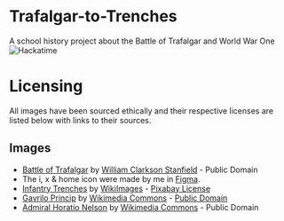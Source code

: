 <!--
# sv

Everything you need to build a Svelte project, powered by [`sv`](https://github.com/sveltejs/cli).

## Creating a project

If you're seeing this, you've probably already done this step. Congrats!

```bash
# create a new project in the current directory
npx sv create

# create a new project in my-app
npx sv create my-app
```

## Developing

Once you've created a project and installed dependencies with `npm install` (or `pnpm install` or `yarn`), start a development server:

```bash
npm run dev

# or start the server and open the app in a new browser tab
npm run dev -- --open
```

## Building

To create a production version of your app:

```bash
npm run build
```

You can preview the production build with `npm run preview`.

> To deploy your app, you may need to install an [adapter](https://svelte.dev/docs/kit/adapters) for your target environment.
-->
# Trafalgar-to-Trenches
A school history project about the Battle of Trafalgar and World War One
![Hackatime](https://hackatime-badge.hackclub.com/U08D22QNUVD/trafalgar-to-trenches)

# Licensing
All images have been sourced ethically and their respective licenses are listed below with links to their sources.

## Images
- [Battle of Trafalgar](/static/images/battle-of-trafalgar.jpg) by [William Clarkson Stanfield](https://picryl.com/media/the-battle-of-trafalgar-by-william-clarkson-stanfield-81f8b3) - Public Domain
- The i, x & home icon were made by me in [Figma](https://figma.com).
- [Infantry Trenches](/static/images/infantry-trenches.jpg) by [WikiImages](https://pixabay.com/photos/infantry-trench-ground-forces-62825/) - [Pixabay License](https://pixabay.com/service/license-summary/)
- [Gavrilo Princip](/static/images/gavrilo-princip.jpg) by [Wikimedia Commons](https://commons.wikimedia.org/wiki/Category:Gavrilo_Princip#/media/File:Gavrilo_Princip,_cell,_headshot,_bw_(cropped).jpg) - [Public Domain](https://commons.wikimedia.org/wiki/File:Gavrilo_Princip,_cell,_headshot,_bw_(cropped).jpg?uselang=en#Licensing)
- [Admiral Horatio Nelson](/static/images/horatio-nelson.jpg) by [Wikimedia Commons](https://commons.wikimedia.org/wiki/File:HoratioNelson1.jpg) - Public Domain
